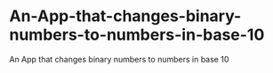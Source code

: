 # An-App-that-changes-binary-numbers-to-numbers-in-base-10
An App that changes binary numbers to numbers in base 10
